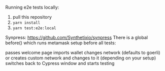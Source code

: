 Running e2e tests locally:
1. pull this repository
2. `yarn install`
3. `yarn test:e2e:local`


Synpress: https://github.com/Synthetixio/synpress
There is a global before() which runs metamask setup before all tests:

passes welcome page
imports wallet
changes network (defaults to goerli) or creates custom network and changes to it (depending on your setup)
switches back to Cypress window and starts testing